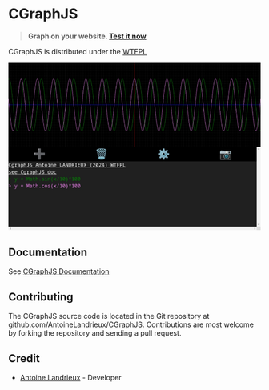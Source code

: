
# CGraphJS

> **Graph on your website. [Test it now](https://antoinelandrieux.github.io/CGraphJS/example)**

CGraphJS is distributed under the [WTFPL](LICENSE)

![IMAGE](resources/github/image.png)

## Documentation

See [CGraphJS Documentation](documentation/README.md)

## Contributing

The CGraphJS source code is located in the Git repository at github.com/AntoineLandrieux/CGraphJS. Contributions are most welcome by forking the repository and sending a pull request.

## Credit

- [Antoine Landrieux](https://github.com/AntoineLandrieux/) - Developer
